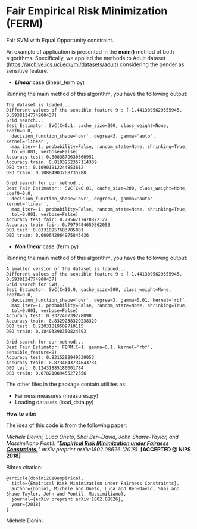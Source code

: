 # Fair Empirical Risk Minimization (FERM)

Fair SVM with Equal Opportunity constraint.

An example of application is presented in the __main()__ method of both algorithms. Specifically, we applied the methods to Adult dataset 
(https://archive.ics.uci.edu/ml/datasets/adult) considering the gender as sensitive feature.

- __*Linear*__ case (linear_ferm.py)

Running the main method of this algorithm, you have the following output:
```
The dataset is loaded...
Different values of the sensible feature 9 : [-1.4413095629355945, 0.6938134774900437]
Grid search...
Best Estimator: SVC(C=0.1, cache_size=200, class_weight=None, coef0=0.0,
  decision_function_shape='ovr', degree=3, gamma='auto', kernel='linear',
  max_iter=-1, probability=False, random_state=None, shrinking=True,
  tol=0.001, verbose=False)
Accuracy test: 0.8083879630360951
Accuracy train: 0.8103252357114339
DEO test: 0.10901912244853612
DEO train: 0.10884903768735288

Grid search for our method...
Best Fair Estimator:: SVC(C=0.01, cache_size=200, class_weight=None, coef0=0.0,
  decision_function_shape='ovr', degree=3, gamma='auto', kernel='linear',
  max_iter=-1, probability=False, random_state=None, shrinking=True,
  tol=0.001, verbose=False)
Accuracy test fair: 0.7956717478872127
Accuracy train fair: 0.7979484659562053
DEO test: 0.03310957683705801
DEO train: 0.009642964975845436
```
- __*Non linear*__ case (ferm.py)

Running the main method of this algorithm, you have the following output:
```
A smaller version of the dataset is loaded...
Different values of the sensible feature 9 : [-1.4413095629355945, 0.6938134774900437]
Grid search for SVM...
Best Estimator: SVC(C=10.0, cache_size=200, class_weight=None, coef0=0.0,
  decision_function_shape='ovr', degree=3, gamma=0.01, kernel='rbf',
  max_iter=-1, probability=False, random_state=None, shrinking=True,
  tol=0.001, verbose=False)
Accuracy test: 0.832240739278098
Accuracy train: 0.8329238329238329
DEO test: 0.22031819509710115
DEO train: 0.18403298350824593

Grid search for our method...
Best Fair Estimator: FERM(C=1, gamma=0.1, kernel='rbf', sensible_feature=9)
Accuracy test: 0.8315298949530053
Accuracy train: 0.8734643734643734
DEO test: 0.12431885180001784
DEO train: 0.07821089455272356
```



The other files in the package contain utilities as:

- Fairness measures (measures.py)
- Loading datasets (load_data.py)


__How to cite:__

The idea of this code is from the following paper:

*Michele Donini, Luca Oneto, Shai Ben-David, John Shawe-Taylor, and Massimiliano Pontil. 
"[__Empirical Risk Minimization under Fairness Constraints.__](https://arxiv.org/pdf/1802.08626.pdf)" 
arXiv preprint arXiv:1802.08626 (2018).* __[ACCEPTED @ NIPS 2018]__

Bibtex citation:
```
@article{donini2018empirical,
  title={Empirical Risk Minimization under Fairness Constraints},
  author={Donini, Michele and Oneto, Luca and Ben-David, Shai and Shawe-Taylor, John and Pontil, Massimiliano},
  journal={arXiv preprint arXiv:1802.08626},
  year={2018}
}
```

Michele Donini.

